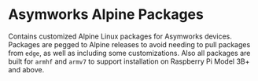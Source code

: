 # Asymworks Alpine Packages

Contains customized Alpine Linux packages for Asymworks devices. Packages are pegged to Alpine releases to avoid needing to pull packages from `edge`, as well as including some customizations. Also all packages are built for `armhf` and `armv7` to support installation on Raspberry Pi Model 3B+ and above.
